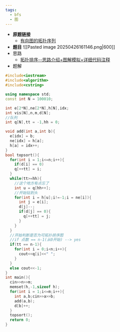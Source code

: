 ```yaml
---
tags:
  - bfs
  - 图
---
```

- **原题链接**
	- [有向图的拓扑序列](https://www.acwing.com/problem/content/850/)
- **题目**
	![[Pasted image 20250426161146.png|600]]
- 思路
	- [拓扑排序--思路介绍+图解模拟+详细代码注释](https://www.acwing.com/solution/content/103954/)
- 题解
```cpp
#include<iostream>
#include<algorithm>
#include<cstring>

using namespace std;
const int N = 100010;

int e[2*N],ne[2*N],h[N],idx;
int vis[N],n,m,d[N];
//队列
int q[N],tt = -1,hh = 0;

void add(int a,int b){
  e[idx] = b;
  ne[idx] = h[a];
  h[a] = idx++;
}
bool topsort(){
  for(int i = 1;i<=n;i++){
    if(d[i] == 0)
    q[++tt] = i;
  }
  while(tt>=hh){
    //这个地方有点忘了
    int u = q[hh++];
    //开始钻到头
    for(int i = h[u];i!=-1;i = ne[i]){
      int j = e[i];
      d[j]--;
      if(d[j] == 0){
        q[++tt] = j;
      }
    }
  }
  //开始判断是否为可拓扑排序图
  //if 点数 == n-1(从0开始) --> yes
  if(tt == n-1){
    for(int i = 0;i<n;i++){
      cout<<q[i]<<" ";
    }
  }
  else cout<<-1;
}
int main(){
  cin>>n>>m;
  memset(h,-1,sizeof h);
  for(int i = 1;i<=m;i++){
    int a,b;cin>>a>>b;
    add(a,b);
    d[b]++;
  }
  topsort();
  return 0;
}
```
